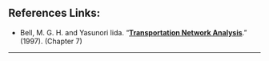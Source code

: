 ## References Links: 
- Bell, M. G. H. and Yasunori Iida. “[**Transportation Network Analysis**](https://www.wiley.com/en-us/exportProduct/pdf/9780471964933).” (1997). (Chapter 7)   

________________________________

